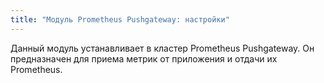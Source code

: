 ```yaml
---
title: "Модуль Prometheus Pushgateway: настройки"
---
```


Данный модуль устанавливает в кластер Prometheus Pushgateway. Он предназначен для приема метрик от приложения и отдачи их Prometheus.

<!-- SCHEMA -->
